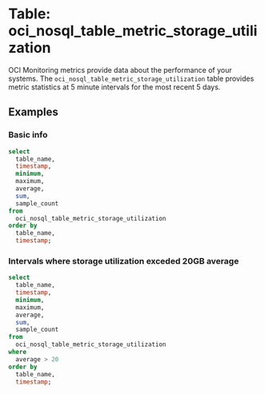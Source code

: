 # Table: oci_nosql_table_metric_storage_utilization

OCI Monitoring metrics provide data about the performance of your systems. The `oci_nosql_table_metric_storage_utilization` table provides metric statistics at 5 minute intervals for the most recent 5 days.

## Examples

### Basic info

```sql
select
  table_name,
  timestamp,
  minimum,
  maximum,
  average,
  sum,
  sample_count
from
  oci_nosql_table_metric_storage_utilization
order by
  table_name,
  timestamp;
```

### Intervals where storage utilization exceded 20GB average

```sql
select
  table_name,
  timestamp,
  minimum,
  maximum,
  average,
  sum,
  sample_count
from
  oci_nosql_table_metric_storage_utilization
where
  average > 20 
order by
  table_name,
  timestamp;
```
